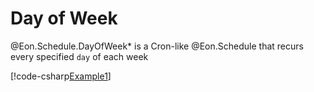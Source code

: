 ﻿# Day of Week

@Eon.Schedule.DayOfWeek* is a Cron-like @Eon.Schedule that recurs every
specified `day` of each week

[!code-csharp[Example1](../../../Eon.Tests/Examples/DayOfWeekTests.cs#Example1)]
